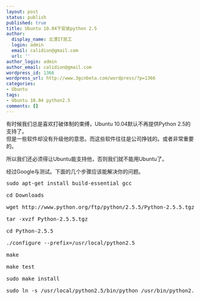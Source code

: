 ```yaml
---
layout: post
status: publish
published: true
title: Ubuntu 10.04下安装python 2.5
author:
  display_name: 北漂IT民工
  login: admin
  email: calidion@gmail.com
  url: ''
author_login: admin
author_email: calidion@gmail.com
wordpress_id: 1366
wordpress_url: http://www.3gcnbeta.com/wordpress/?p=1366
categories:
- Ubuntu
tags:
- Ubuntu 10.04 python2.5
comments: []
---
```

<p>有时候我们总是喜欢打破体制的束缚，Ubuntu 10.04默认不再提供Python 2.5的支持了。<br />
但是一些软件却没有升级他的意思。而这些软件往往是公司挣钱的。或者非常重要的。</p>
<p>所以我们还必须得让Ubuntu能支持他，否则我们就不能用Ubuntu了。</p>
<p>经过Google与测试。下面的几个步骤应该能解决你的问题。</p>
<pre name="code" class="python">
sudo apt-get install build-essential gcc<br />
cd Downloads<br />
wget http://www.python.org/ftp/python/2.5.5/Python-2.5.5.tgz<br />
tar -xvzf Python-2.5.5.tgz<br />
cd Python-2.5.5<br />
./configure --prefix=/usr/local/python2.5<br />
make<br />
make test<br />
sudo make install<br />
sudo ln -s /usr/local/python2.5/bin/python /usr/bin/python2.5<br />
</pre></p>
